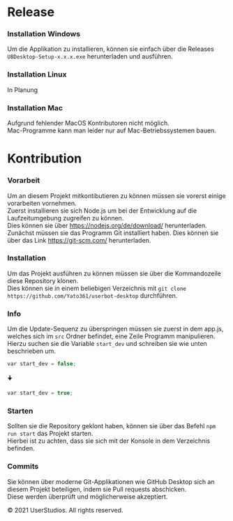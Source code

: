 # Release

### Installation Windows
Um die Applikation zu installieren, können sie einfach über die Releases `UBDesktop-Setup-x.x.x.exe` herunterladen und ausführen.

### Installation Linux
In Planung

### Installation Mac
Aufgrund fehlender MacOS Kontributoren nicht möglich. \
Mac-Programme kann man leider nur auf Mac-Betriebssystemen bauen. 

# Kontribution

### Vorarbeit
Um an diesem Projekt mitkontibutieren zu können müssen sie vorerst einige vorarbeiten vornehmen. \
Zuerst installieren sie sich Node.js um bei der Entwicklung auf die Laufzeitumgebung zugreifen zu können. \
Dies können sie über https://nodejs.org/de/download/ herunterladen. \
Zunächst müssen sie das Programm Git installiert haben. Dies können sie über das Link https://git-scm.com/ herunterladen.

### Installation
Um das Projekt ausführen zu können müssen sie über die Kommandozeile diese Repository klonen. \
Dies können sie in einem beliebigen Verzeichnis mit `git clone https://github.com/Yato361/userbot-desktop` durchführen.

### Info
Um die Update-Sequenz zu überspringen müssen sie zuerst in dem app.js, welches sich im `src` Ordner befindet, eine Zeile Programm manipulieren. \
Hierzu suchen sie die Variable `start_dev` und schreiben sie wie unten beschrieben um. 
```c 
var start_dev = false;
```
🠋
```c 
var start_dev = true;
```

### Starten
Sollten sie die Repository geklont haben, können sie über das Befehl `npm run start` das Projekt starten. \
Hierbei ist zu achten, dass sie sich mit der Konsole in dem Verzeichnis befinden.

### Commits
Sie können über moderne Git-Applikationen wie GitHub Desktop sich an diesem Projekt beteiligen, indem sie Pull requests abschicken. \
Diese werden überprüft und möglicherweise akzeptiert.

© 2021 UserStudios.  All rights reserved.
